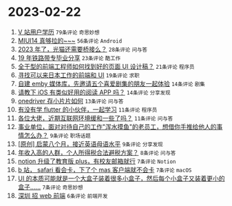 # 2023-02-22

1. [V 站用户学历](https://www.v2ex.com/t/918127) `79条评论` `奇思妙想`
1. [MIUI14 真够拉的~~~](https://www.v2ex.com/t/918132) `56条评论` `Android`
1. [2023 年了，光猫还需要桥接么？](https://www.v2ex.com/t/918114) `28条评论` `问与答`
1. [19 年铁路带专毕业分享](https://www.v2ex.com/t/918117) `23条评论` `酷工作`
1. [全干型的前端工程师如何找到好的页面 UI 设计稿？](https://www.v2ex.com/t/918124) `21条评论` `程序员`
1. [寻找可以来日本工作的前端和 UI](https://www.v2ex.com/t/918123) `19条评论` `求职`
1. [自建 emby 媒体库，先邀请五个喜爱剧集的朋友一起体验](https://www.v2ex.com/t/918146) `14条评论` `剧集`
1. [请教下 iOS 有类似好用的阅读 APP 吗？](https://www.v2ex.com/t/918122) `14条评论` `分享发现`
1. [onedriver 存小片片如何](https://www.v2ex.com/t/918120) `13条评论` `问与答`
1. [有没有学 flutter 的小伙伴，一起学习](https://www.v2ex.com/t/918145) `11条评论` `程序员`
1. [各位大佬，近期互联网环境缓和一些了吗？](https://www.v2ex.com/t/918140) `11条评论` `问与答`
1. [事业单位，面对对待自己的工作"浑水摸鱼"的老员工，想借你手推给他人的事情怎么办？](https://www.v2ex.com/t/918131) `9条评论` `职场话题`
1. [[原创] 启蒙八个月，接近英语母语水平](https://www.v2ex.com/t/918129) `9条评论` `分享发现`
1. [年收入高的人群，个人所得税合法避税方案？](https://www.v2ex.com/t/918166) `8条评论` `问与答`
1. [notion 升级了教育版 plus，有校友邮箱就行](https://www.v2ex.com/t/918135) `7条评论` `Notion`
1. [b 站， safari 看会卡，下了个 mas 客户端就不会卡](https://www.v2ex.com/t/918134) `7条评论` `macOS`
1. [UI 的本质可能就是一个大盒子装着很多小盒子，然后每个小盒子又装着更小的盒子……](https://www.v2ex.com/t/918125) `7条评论` `奇思妙想`
1. [深圳 招 web 前端](https://www.v2ex.com/t/918130) `6条评论` `前端开发`
